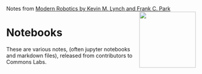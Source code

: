Notes from [Modern Robotics by Kevin M. Lynch and Frank C. Park](http://modernrobotics.org)
<img src="https://thomascountz.com/assets/commonslabslogo.jpg" align="right" width="150px">

# Notebooks

These are various notes, (often jupyter notebooks and markdown files), released from contributors to Commons Labs.
